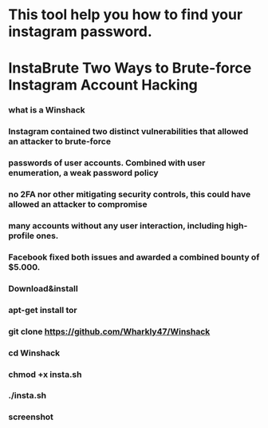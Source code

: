 # This tool help you how to find your instagram password.
# InstaBrute Two Ways to Brute-force Instagram Account Hacking

### what is a Winshack

### Instagram contained two distinct vulnerabilities that allowed an attacker to brute-force
### passwords of user accounts. Combined with user enumeration, a weak password policy
### no 2FA nor other mitigating security controls, this could have allowed an attacker to compromise 
### many accounts without any user interaction, including high-profile ones. 
### Facebook fixed both issues and awarded a combined bounty of $5.000.


### Download&install

### apt-get install tor

### git clone https://github.com/Wharkly47/Winshack

### cd Winshack

### chmod +x insta.sh

### ./insta.sh

### screenshot


